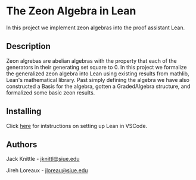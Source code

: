# The Zeon Algebra in Lean
In this project we implement zeon algebras into the proof assistant Lean.

## Description
Zeon algrebas are abelian algebras with the property that each of the generators in their generating set square to 0. In this project we formalize the generalized zeon algebra into Lean using existing results from mathlib, Lean's mathematical library. Past simply defining the algebra we have also constructed a Basis for the algebra, gotten a GradedAlgebra structure, and formalized some basic zeon results.

## Installing
Click [here](https://lean-lang.org/lean4/doc/quickstart.html) for intstructions on setting up Lean in VSCode.

## Authors
Jack Knittle - jknittl@siue.edu

Jireh Loreaux - jloreau@siue.edu
